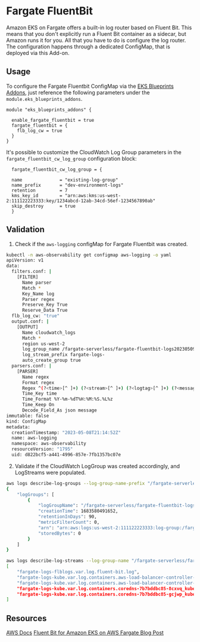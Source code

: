 # Fargate FluentBit

Amazon EKS on Fargate offers a built-in log router based on Fluent Bit. This means that you don't explicitly run a Fluent Bit container as a sidecar, but Amazon runs it for you. All that you have to do is configure the log router. The configuration happens through a dedicated ConfigMap, that is deployed via this Add-on.

## Usage

To configure the Fargate Fluentbit ConfigMap via the [EKS Blueprints Addons](https://github.com/isbaran/terraform-aws-eks-blueprints-addons), just reference the following parameters under the `module.eks_blueprints_addons`.

```hcl
module "eks_blueprints_addons" {

  enable_fargate_fluentbit = true
  fargate_fluentbit = {
    flb_log_cw = true
  }
}
```

It's possible to customize the CloudWatch Log Group parameters in the `fargate_fluentbit_cw_log_group` configuration block:

```hcl
  fargate_fluentbit_cw_log_group = {

  name              = "existing-log-group"
  name_prefix       = "dev-environment-logs"
  retention         = 7
  kms_key_id        = "arn:aws:kms:us-west-2:111122223333:key/1234abcd-12ab-34cd-56ef-1234567890ab"
  skip_destroy      = true
  }
```

## Validation

1. Check if the `aws-logging` configMap for Fargate Fluentbit was created.

```sh
kubectl -n aws-observability get configmap aws-logging -o yaml
apiVersion: v1
data:
  filters.conf: |
    [FILTER]
      Name parser
      Match *
      Key_Name log
      Parser regex
      Preserve_Key True
      Reserve_Data True
  flb_log_cw: "true"
  output.conf: |
    [OUTPUT]
      Name cloudwatch_logs
      Match *
      region us-west-2
      log_group_name /fargate-serverless/fargate-fluentbit-logs20230509014113352200000006
      log_stream_prefix fargate-logs-
      auto_create_group true
  parsers.conf: |
    [PARSER]
      Name regex
      Format regex
      Regex ^(?<time>[^ ]+) (?<stream>[^ ]+) (?<logtag>[^ ]+) (?<message>.+)$
      Time_Key time
      Time_Format %Y-%m-%dT%H:%M:%S.%L%z
      Time_Keep On
      Decode_Field_As json message
immutable: false
kind: ConfigMap
metadata:
  creationTimestamp: "2023-05-08T21:14:52Z"
  name: aws-logging
  namespace: aws-observability
  resourceVersion: "1795"
  uid: d822bcf5-a441-4996-857e-7fb1357bc07e
```

2. Validate if the CloudWatch LogGroup was created accordingly, and LogStreams were populated.

```sh
aws logs describe-log-groups --log-group-name-prefix "/fargate-serverless/fargate-fluentbit"
{
    "logGroups": [
        {
            "logGroupName": "/fargate-serverless/fargate-fluentbit-logs20230509014113352200000006",
            "creationTime": 1683580491652,
            "retentionInDays": 90,
            "metricFilterCount": 0,
            "arn": "arn:aws:logs:us-west-2:111122223333:log-group:/fargate-serverless/fargate-fluentbit-logs20230509014113352200000006:*",
            "storedBytes": 0
        }
    ]
}
```

```sh
aws logs describe-log-streams --log-group-name "/fargate-serverless/fargate-fluentbit-logs20230509014113352200000006" --log-stream-name-prefix fargate-logs --query 'logStreams[].logStreamName'
[
    "fargate-logs-flblogs.var.log.fluent-bit.log",
    "fargate-logs-kube.var.log.containers.aws-load-balancer-controller-7f989fc6c-grjsq_kube-system_aws-load-balancer-controller-feaa22b4cdaa71ecfc8355feb81d4b61ea85598a7bb57aef07667c767c6b98e4.log",
    "fargate-logs-kube.var.log.containers.aws-load-balancer-controller-7f989fc6c-wzr46_kube-system_aws-load-balancer-controller-69075ea9ab3c7474eac2a1696d3a84a848a151420cd783d79aeef960b181567f.log",
    "fargate-logs-kube.var.log.containers.coredns-7b7bddbc85-8cxvq_kube-system_coredns-9e4f3ab435269a566bcbaa606c02c146ad58508e67cef09fa87d5c09e4ac0088.log",
    "fargate-logs-kube.var.log.containers.coredns-7b7bddbc85-gcjwp_kube-system_coredns-11016818361cd68c32bf8f0b1328f3d92a6d7b8cf5879bfe8b301f393cb011cc.log"
]
```

## Resources

[AWS Docs](https://docs.aws.amazon.com/eks/latest/userguide/fargate-logging.html)
[Fluent Bit for Amazon EKS on AWS Fargate Blog Post](https://aws.amazon.com/blogs/containers/fluent-bit-for-amazon-eks-on-aws-fargate-is-here/)
